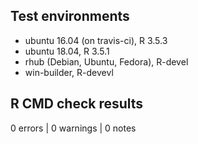 ## Test environments
* ubuntu 16.04 (on travis-ci), R 3.5.3
* ubuntu 18.04, R 3.5.1
* rhub (Debian, Ubuntu, Fedora), R-devel
* win-builder, R-devevl

## R CMD check results

0 errors | 0 warnings | 0 notes